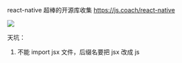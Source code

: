 react-native 超棒的开源库收集 https://js.coach/react-native

![](http://7xkpdt.com1.z0.glb.clouddn.com/3eff870389a615fc2d46f3d736171f10.png)


天坑：
1. 不能 import jsx 文件，后缀名要把 jsx 改成 js
